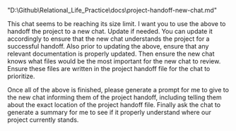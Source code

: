 "D:\Github\Relational_Life_Practice\docs\project-handoff-new-chat.md"

This chat seems to be reaching its size limit. I want you to use the above to handoff the project to a new chat. Update if needed. You can update it accordingly to ensure that the new chat understands the project for a successful handoff. Also prior to updating the above, ensure that any relevant documentation is properly updated. Then ensure the new chat knows what files would be the most important for the new chat to review. Ensure these files are written in the project handoff file for the chat to prioritize.

Once all of the above is finished, please generate a prompt for me to give to the new chat informing them of the project handoff, including telling them about the exact location of the project handoff file. Finally ask the chat to generate a summary for me to see if it properly understand where our project currently stands. 
